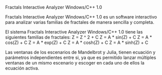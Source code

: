 Fractals Interactive Analyzer Windows/C++ 1.0

Fractals Interactive Analyzer Windows/C++ 1.0 es un software interactivo para analizar varias familias de fractales de manera sencilla y completa.

El sistema Fractals Interactive Analyzer Windows/C++ 1.0 tiene las siguientes familias de fractales:
Z = Z ^ 2 + C
Z = A * sin(Z) + C
Z = A * cos(Z) + C
Z = A * exp(Z) + C
Z = A * cosh(Z) + C
Z = A * sinh(Z) + C

Las ventanas de los escenarios de Mandelbrot y Julia, tienen ecuación y parámetros independientes entre si, ya que es permitido lanzar múltiples ventanas de un mismo escenario y escoger en cada uno de ellos la ecuación activa.
